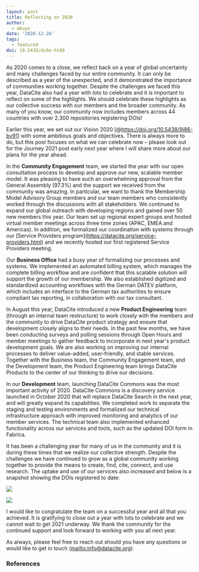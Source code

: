 ```yaml
---
layout: post
title: Reflecting on 2020
author:
  - mbuys
date: '2020-12-28'
tags:
  - featured
doi: 10.5438/dc6e-ht89
---
```

As 2020 comes to a close, we reflect back on a year of global uncertainty and many challenges faced by our entire community. It can only be described as a year of the unexpected, and it demonstrated the importance of communities working together. Despite the challenges we faced this year, DataCite also had a year with lots to celebrate and it is important to reflect on some of the highlights. We should celebrate these highlights as our collective success with our members and the broader community. As many of you know, our community now includes members across 44 countries with over 2.300 repositories registering DOIs! 

Earlier this year, we set out our Vision 2020 \[@https://doi.org/10.5438/9j86-bv91] with some ambitious goals and objectives. There is always more to do, but this post focuses on what we can celebrate now – please look out for the Journey 2021 post early next year where I will share more about our plans for the year ahead.

In the **Community Engagement** team, we started the year with our open consultation process to develop and approve our new, scalable member model. It was pleasing to have such an overwhelming approval from the General Assembly (97.3%) and the support we received from the community was amazing. In particular, we want to thank the Membership Model Advisory Group members and our team members who consistently worked through the discussions with all stakeholders. We continued to expand our global outreach with developing regions and gained over 50 new members this year. Our team set up regional expert groups and hosted virtual member meetings across three time zones (APAC, EMEA and Americas). In addition, we formalized our coordination with systems through our \[Service Providers program](https://datacite.org/service-providers.html) and we recently hosted our first registered Service Providers meeting.

Our **Business Office** had a busy year of formalizing our processes and systems.  We implemented an automated billing system, which manages the complete billing workflow and are confident that this scalable solution will support the growth of our membership. We also established digitized and standardized accounting workflows with the German DATEV platform, which includes an interface to the German tax authorities to ensure compliant tax reporting, in collaboration with our tax consultant. 

In August this year, DataCite introduced a new **Product Engineering** team (through an internal team restructure) to work closely with the members and the community to drive DataCite product strategy and ensure that development closely aligns to their needs. In the past few months, we have been conducting surveys and polling sessions through Open Hours and member meetings to gather feedback to incorporate in next year's product development goals. We are also working on improving our internal processes to deliver value-added, user-friendly, and stable services. Together with the Business team, the Community Engagement team, and the Development team, the Product Engineering team brings DataCite Products to the center of our thinking to drive our decisions.

In our **Development** team, launching DataCite Commons was the most important activity of 2020. DataCite Commons is a discovery service launched in October 2020 that will replace DataCite Search in the next year, and will greatly expand its capabilities. We completed work to separate the staging and testing environments and formalized our technical infrastructure approach with improved monitoring and analytics of our member services. The technical team also implemented enhanced functionality across our services and tools, such as the updated DOI form in Fabrica. 

It has been a challenging year for many of us in the community and it is during these times that we realize our collective strength. Despite the challenges we have continued to grow as a global community working together to provide the means to create, find, cite, connect, and use research. The uptake and use of our services also increased and below is a snapshot showing the DOIs registered to date:

![](/images/uploads/bildschirmfoto-2020-12-24-um-21.44.50.png)

![](/images/uploads/bildschirmfoto-2020-12-24-um-21.48.01.png)

I would like to congratulate the team on a successful year and all that you achieved. It is gratifying to close out a year with lots to celebrate and we cannot wait to get 2021 underway. We thank the community for the continued support and look forward to working with you all next year.

As always, please feel free to reach out should you have any questions or would like to get in touch (<mailto:info@datacite.org>).

### References
